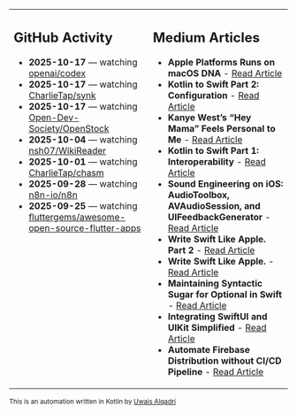 <table>
<tr>
<td valign="top" width="50%">
        
## GitHub Activity
           
- **2025-10-17** — watching [openai/codex](https://github.com/openai/codex)
- **2025-10-17** — watching [CharlieTap/synk](https://github.com/CharlieTap/synk)
- **2025-10-17** — watching [Open-Dev-Society/OpenStock](https://github.com/Open-Dev-Society/OpenStock)
- **2025-10-04** — watching [nsh07/WikiReader](https://github.com/nsh07/WikiReader)
- **2025-10-01** — watching [CharlieTap/chasm](https://github.com/CharlieTap/chasm)
- **2025-09-28** — watching [n8n-io/n8n](https://github.com/n8n-io/n8n)
- **2025-09-25** — watching [fluttergems/awesome-open-source-flutter-apps](https://github.com/fluttergems/awesome-open-source-flutter-apps)
            
</td>
        
<td valign="top" width="50%">
        
## Medium Articles
            
- **Apple Platforms Runs on macOS DNA** - [Read Article](https://medium.com/@uwaisalqadri/apple-platforms-runs-on-macos-dna-ee9836a42595?source=rss-e28d558666f9------2)
- **Kotlin to Swift Part 2: Configuration** - [Read Article](https://medium.com/@uwaisalqadri/kotlin-to-swift-part-2-configuration-9fe83f473516?source=rss-e28d558666f9------2)
- **Kanye West’s “Hey Mama” Feels Personal to Me** - [Read Article](https://medium.com/@uwaisalqadri/kanye-wests-hey-mama-feels-personal-to-me-9f49400e2814?source=rss-e28d558666f9------2)
- **Kotlin to Swift Part 1: Interoperability** - [Read Article](https://medium.com/@uwaisalqadri/kotlin-to-swift-part-1-interoperability-12cebe98bf52?source=rss-e28d558666f9------2)
- **Sound Engineering on iOS: AudioToolbox, AVAudioSession, and UIFeedbackGenerator** - [Read Article](https://medium.com/@uwaisalqadri/sound-engineering-on-ios-audiotoolbox-avaudiosession-and-uifeedbackgenerator-7ecee15db93a?source=rss-e28d558666f9------2)
- **Write Swift Like Apple. Part 2** - [Read Article](https://medium.com/@uwaisalqadri/write-swift-like-apple-part-2-44e025e51824?source=rss-e28d558666f9------2)
- **Write Swift Like Apple.** - [Read Article](https://medium.com/@uwaisalqadri/write-swift-like-apple-4c4331cf140c?source=rss-e28d558666f9------2)
- **Maintaining Syntactic Sugar for Optional in Swift** - [Read Article](https://medium.com/@uwaisalqadri/maintaining-syntactic-sugar-for-optional-in-swift-dfb7f9019fba?source=rss-e28d558666f9------2)
- **Integrating SwiftUI and UIKit Simplified** - [Read Article](https://medium.com/@uwaisalqadri/seamlessly-bridging-swiftui-and-uikit-a-practical-approach-f7cb8d2f6f11?source=rss-e28d558666f9------2)
- **Automate Firebase Distribution without CI/CD Pipeline** - [Read Article](https://medium.com/@uwaisalqadri/automate-firebase-distribution-89cb261fd860?source=rss-e28d558666f9------2)
            
</td>
</tr>
</table>
        
<sub>This is an automation written in Kotlin by <a href="https://uwais.framer.website/">Uwais Alqadri</a></sub>